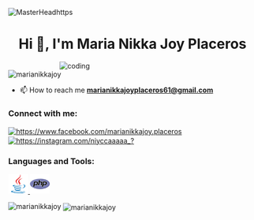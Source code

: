 ![MasterHeadhttps](https://cdn.weasyl.com/~fluffkevlar/submissions/30165/efb64790c6059bf9f32f9922bdfd36fad18bdd135aff5f67e99a7f0f29749042/fluffkevlar-starfield-gif.gif)
<h1 align="center">Hi 👋, I'm Maria Nikka Joy Placeros</h1>
<img align="right" alt="coding" width="400" src="https://media.tenor.com/images/7db4eaa3e47272c8e58ee018fc390b7d/tenor.gif">
<p align="left"> <img src="https://komarev.com/ghpvc/?username=marianikkajoy&label=Profile%20views&color=0e75b6&style=flat" alt="marianikkajoy" /> </p>

- 📫 How to reach me **marianikkajoyplaceros61@gmail.com**

<h3 align="left">Connect with me:</h3>
<p align="left">
<a href="https://fb.com/https://www.facebook.com/marianikkajoy.placeros" target="blank"><img align="center" src="https://raw.githubusercontent.com/rahuldkjain/github-profile-readme-generator/master/src/images/icons/Social/facebook.svg" alt="https://www.facebook.com/marianikkajoy.placeros" height="30" width="40" /></a>
<a href="https://instagram.com/https://instagram.com/niyccaaaaa_?" target="blank"><img align="center" src="https://raw.githubusercontent.com/rahuldkjain/github-profile-readme-generator/master/src/images/icons/Social/instagram.svg" alt="https://instagram.com/niyccaaaaa_?" height="30" width="40" /></a>
</p>

<h3 align="left">Languages and Tools:</h3>
<p align="left"> <a href="https://www.java.com" target="_blank" rel="noreferrer"> <img src="https://raw.githubusercontent.com/devicons/devicon/master/icons/java/java-original.svg" alt="java" width="40" height="40"/> </a> <a href="https://www.php.net" target="_blank" rel="noreferrer"> <img src="https://raw.githubusercontent.com/devicons/devicon/master/icons/php/php-original.svg" alt="php" width="40" height="40"/> </a> </p>

<p><img align="left" src="https://github-readme-stats.vercel.app/api/top-langs?username=marianikkajoy&show_icons=true&locale=en&layout=compact" alt="marianikkajoy" /></p>

<p>&nbsp;<img align="center" src="https://github-readme-stats.vercel.app/api?username=marianikkajoy&show_icons=true&locale=en" alt="marianikkajoy" /></p>



